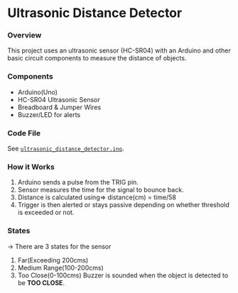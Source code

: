 # Ultrasonic Distance Detector

### Overview

This project uses an ultrasonic sensor (HC-SR04) with an Arduino and other basic circuit components to measure the distance of objects.


### Components
- Arduino(Uno)
- HC-SR04 Ultrasonic Sensor
- Breadboard & Jumper Wires
- Buzzer/LED for alerts

### Code File

See [`ultrasonic_distance_detector.ino`](ultrasonic_distance_detector.ino).

### How it Works
1. Arduino sends a pulse from the TRIG pin. 
2. Sensor measures the time for the signal to bounce back. 
3. Distance is calculated using=> distance(cm) = time/58 
4. Trigger is then alerted or stays passive depending on whether threshold is exceeded or not.

### States
-> There are 3 states for the sensor

1. Far(Exceeding 200cms)
2. Medium Range(100-200cms)
3. Too Close(0-100cms) Buzzer is sounded when the object is detected to be **TOO CLOSE**.
